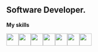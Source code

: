 ## Software Developer.

**My skills**

<img src="https://cdn.jsdelivr.net/gh/devicons/devicon@latest/icons/java/java-original.svg" width="32" height="32"/><img height="32" width="32" src="https://cdn.simpleicons.org/spring"/><img src="https://cdn.jsdelivr.net/gh/devicons/devicon@latest/icons/postgresql/postgresql-plain.svg" height="32" width="32"/><img height="32" width="32" src="https://cdn.jsdelivr.net/gh/devicons/devicon@latest/icons/mysql/mysql-original.svg" /><img height="32" width="32" src="https://cdn.jsdelivr.net/gh/devicons/devicon@latest/icons/rabbitmq/rabbitmq-original.svg"/><img height="32" width="32" src="https://cdn.simpleicons.org/apachekafka/white"/><img height="32" width="32" src="https://cdn.simpleicons.org/junit5"/>

<!-- **My Wakatime statistics** -->

